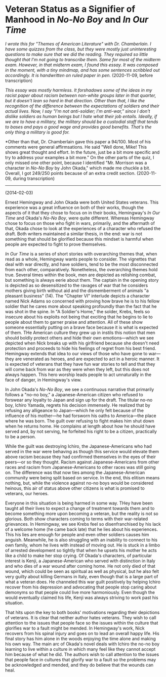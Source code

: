 # Veteran Status as a Signifier of Manhood in *No-No Boy* and *In Our Time*

*I wrote this for "Themes of American Literature" with Dr. Chamberlain. I have some quizzes from the class, but they were mostly just uninteresting questions to make sure that we did the reading. They required so little thought that I'm not going to transcribe them. Same for most of the midterm exam. However, in that midterm exam, I found this essay. It was composed in the moment, with a tiny mindmap, and has some sentences scribbled out accordingly. It is handwritten on ruled paper in pen.* (2020-11-09, before transcription)

*This essay was mostly harmless. It forshadows some of the ideas in my racist paper about racism between non-white groups later in that quarter, but it doesn't lean so hard in that direction. Other than that, I like the recognition of the difference between the expectations of soldiers and their actual lives. Now, I say "I'm not anti-soldier; I'm anti-war," since I don't dislike soldiers as human beings but I hate what their job entails. Ideally, if we are to have a military, the military should be a custodial staff that tends to bases and pays a good wage and provides good benefits. That's the only thing a military is good for.*

*Other than that, Dr. Chamberlain gave this paper a 94/100. Most of his comments were general affirmsations. He said "Well done, Mike! This shows great thought and effort. In the future, just be a bit more specific and try to address your examples a bit more." On the other parts of the quiz, I only missed one other point, because I identified "Mr. Morrison was a character in *No-No Boy* by John Okada," which made me chuckle a bit. Overall, I got 249/250 points because of an extra credit section. (2020-11-09, during transcription)

-------

(2014-02-03)

Ernest Hemingway and John Okada were both United States veterans. This experience was a great influence on both of their works, though the aspects of it that they chose to focus on in their books, Hemingway's *In Our Time* and Okada's *No-No Boy*, were quite different. Whereas Hemingway chose to focus on those who fight in wars, primarily, and the aftermath of that, Okada chose to look at the experiences of a character who refused the draft. Both writers maintained a similar thesis, in the end: war is not something that should be glorified because this mindset is harmful when people are expected to fight to prove themselves.

*In Our Time* is a series of short stories with overarching themes that, when read as a whole, Hemingway wants people to consider. The vignettes that deal with war directly, and have soldiers, tend to be the most disconnected from each other, comparatively. Nonetheless, the overarching themes hold true. Several times within the book, men are depicted as relishing combat, but something is always eerie about them. The captain in the opening story is depicted as so desensitized to the ravages of war that he considers mothers giving birth without aid and the dismemberment of animals "a pleasant business" (14). The "Chapter VI" interlude depicts a character named Nick Adams so concerned with proving how brave he is to his fellow soldier that he cares more about speaking profoundly than the fact that he was shot in the spine. In "A Soldier's Home," the solder, Krebs, feels so insecure about his exploits not being that exciting that he begins to lie to people about them to garner praise and attention. All of these show someone essentially putting on a brave face because it is what is expected of them. THe American culture they grew up in instils this notion that men should boldly protect others and hide their own emotions—which we see depicted when Nick breaks up with his girlfriend because she doesn't need protection and proceeds to hide his feelings of regret from his best friend. Hemingway extends that idea to our views of those who have gone to war—they are venerated as heroes, and are expected to act in a heroic manner. It is expected of veterans that they have fun war stories to tell and that they will come back from war as they were when they left, but this does not always happen. This hero worship leads people to act unnaturally in the face of danger, in Hemingway's view.

In John Okada's *No-No Boy*, we see a continuous narrative that primarily follows a "no-no boy," a Japanese-American citizen who refused to forswear any loyalty to Japan and sign up for the draft. The titular no-no boy, Ichiro Yamada, regrets his decision immensely. He realized that by refusing any alligeance to Japan—which he only felt because of the influence of his mother—he had forsworn his oaths to America—the place where he was born. The guilt over refusing to fight makes him shut down when he returns home. He complains at length about how he should have served and, by not serving, he forfeited his right to be a citizen, practically to be a person.

While the guilt was destroying Ichiro, the Japanese-Americans who had served in the war were behaving as though this service would elevate them above racism because they had confirmed themselves in the eyes of their peers—or so they thought. Racism against Japanese-Americans from other races and racism from Japanese-Americans to other races was still going on. The difference was that now ties among the Japanese-American community were being split based on service. In the end, this elitism means nothing, but, while the violence against no-no boys would be considered heinous, this air of status above other citizens is what is promised to veterans, our heroes.

Everyone in this situation is being harmed in some way. THey have been taught all their lives to expect a change of treatment towards them and to become something more upon becoming a veteran, but the reality is not so glorious. Both show characters coming to terms with their war-related grievances. In Hemingway, we see Krebs feel so disenfranchised by his lack of a welcome home (he came back late) that he lies about his experiences. This his lies are enough for people and even other soldiers causes him anguish. Meanwhile, he is also struggling with an inability to connect to his own family, whom he lives with instead of moving out. He is stuck in a limbo of arrested development so tightly that when he upsets his mother he acts like a child to make her stop crying. Of Okada's characters, of particular interest is Kenji, a Japanese-American who served with distinction in Italy and who dies of a war wound after coming home. He not only died of that wound, which could be seen as spiritual as well as physical, but he also felt very guilty about killing Germans in Italy, even though that is a large part of what a veteran does. He channeled this war guilt positively by helping Ichiro recover from his depression and advocating that people stop caring about demonyms so that people could live more harmoniously. Even though the would eventually claimed his life, Kenji was always striving to work past his situation.

That hits upon the key to both books' motivations regarding their depictions of veterans. It is clear that neither author hates veterans. They wish to call attention to the issues that people face so the issues within the culture that glorifies war to a fault might be mended.  In Hemingway's work, Nick recovers from his spinal injury and goes on to lead an overall happy life. His final story has him alone in the woods enjoying the time alone and making his own way. The main arc of Okada's novel deals with Ichiro the no-no boy learning to live within a culture in which many feel like they cannot accept him because of what he did. The authors wish to call attention to the issues that people face in cultures that glorify war to a fault so the problems may be acknowledged and mended, and they do believe that the wounds can heal.
